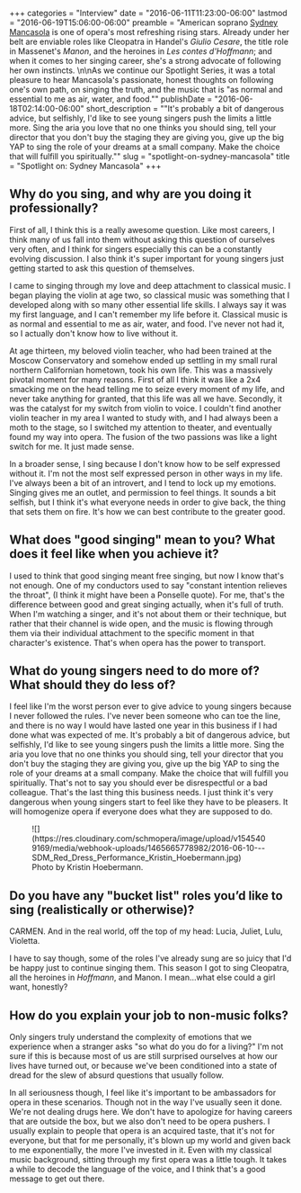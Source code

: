 +++
categories = "Interview"
date = "2016-06-11T11:23:00-06:00"
lastmod = "2016-06-19T15:06:00-06:00"
preamble = "American soprano [Sydney Mancasola](/scene/people/sydney-mancasola/) is one of opera's most refreshing rising stars. Already under her belt are enviable roles like Cleopatra in Handel's *Giulio Cesare*, the title role in Massenet's *Manon*, and the heroines in *Les contes d'Hoffmann*; and when it comes to her singing career, she's a strong advocate of following her own instincts. \n\nAs we continue our Spotlight Series, it was a total pleasure to hear Mancasola's passionate, honest thoughts on following one's own path, on singing the truth, and the music that is \"as normal and essential to me as air, water, and food.\""
publishDate = "2016-06-18T02:14:00-06:00"
short_description = "\"It's probably a bit of dangerous advice, but selfishly, I'd like to see young singers push the limits a little more. Sing the aria you love that no one thinks you should sing, tell your director that you don't buy the staging they are giving you, give up the big YAP to sing the role of your dreams at a small company. Make the choice that will fulfill you spiritually.\""
slug = "spotlight-on-sydney-mancasola"
title = "Spotlight on: Sydney Mancasola"
+++

## Why do you sing, and why are you doing it professionally?

First of all, I think this is a really awesome question. Like most careers, I think many of us fall into them without asking this question of ourselves very often, and I think for singers especially this can be a constantly evolving discussion. I also think it's super important for young singers just getting started to ask this question of themselves.

I came to singing through my love and deep attachment to classical music. I began playing the violin at age two, so classical music was something that I developed along with so many other essential life skills. I always say it was my first language, and I can't remember my life before it. Classical music is as normal and essential to me as air, water, and food. I've never not had it, so I actually don't know how to live without it. 

At age thirteen, my beloved violin teacher, who had been trained at the Moscow Conservatory and somehow ended up settling in my small rural northern Californian hometown, took his own life. This was a massively pivotal moment for many reasons. First of all I think it was like a 2x4 smacking me on the head telling me to seize every moment of my life, and never take anything for granted, that this life was all we have. Secondly, it was the catalyst for my switch from violin to voice. I couldn't find another violin teacher in my area I wanted to study with, and I had always been a moth to the stage, so I switched my attention to theater, and eventually found my way into opera. The fusion of the two passions was like a light switch for me. It just made sense. 

In a broader sense, I sing because I don't know how to be self expressed without it. I'm not the most self expressed person in other ways in my life. I've always been a bit of an introvert, and I tend to lock up my emotions. Singing gives me an outlet, and permission to feel things. It sounds a bit selfish, but I think it's what everyone needs in order to give back, the thing that sets them on fire. It's how we can best contribute to the greater good. 

## What does "good singing" mean to you? What does it feel like when you achieve it?

I used to think that good singing meant free singing, but now I know that's not enough. One of my conductors used to say "constant intention relieves the throat", (I think it might have been a Ponselle quote). For me, that's the difference between good and great singing actually, when it's full of truth. When I'm watching a singer, and it's not about them or their technique, but rather that their channel is wide open, and the music is flowing through them via their individual attachment to the specific moment in that character's existence. That's when opera has the power to transport. 

## What do young singers need to do more of? What should they do less of?

I feel like I'm the worst person ever to give advice to young singers because I never followed the rules. I've never been someone who can toe the line, and there is no way I would have lasted one year in this business if I had done what was expected of me. It's probably a bit of dangerous advice, but selfishly, I'd like to see young singers push the limits a little more. Sing the aria you love that no one thinks you should sing, tell your director that you don't buy the staging they are giving you, give up the big YAP to sing the role of your dreams at a small company. Make the choice that will fulfill you spiritually. That's not to say you should ever be disrespectful or a bad colleague. That's the last thing this business needs. I just think it's very dangerous when young singers start to feel like they have to be pleasers. It will homogenize opera if everyone does what they are supposed to do. 

<figure data-type="image">
![](https://res.cloudinary.com/schmopera/image/upload/v1545409169/media/webhook-uploads/1465665778982/2016-06-10---SDM_Red_Dress_Performance_Kristin_Hoebermann.jpg)
<figcaption>Photo by Kristin Hoebermann.</figcaption>
</figure>

## Do you have any "bucket list" roles you’d like to sing (realistically or otherwise)?

CARMEN. And in the real world, off the top of my head: Lucia, Juliet, Lulu, Violetta.

I have to say though, some of the roles I've already sung are so juicy that I'd be happy just to continue singing them. This season I got to sing Cleopatra, all the heroines in *Hoffmann*, and Manon. I mean…what else could a girl want, honestly?

## How do you explain your job to non-music folks?

Only singers truly understand the complexity of emotions that we experience when a stranger asks "so what do you do for a living?" I'm not sure if this is because most of us are still surprised ourselves at how our lives have turned out, or because we've been conditioned into a state of dread for the slew of absurd questions that usually follow. 

In all seriousness though, I feel like it's important to be ambassadors for opera in these scenarios. Though not in the way I've usually seen it done. We're not dealing drugs here. We don't have to apologize for having careers that are outside the box, but we also don't need to be opera pushers. I usually explain to people that opera is an acquired taste, that it's not for everyone, but that for me personally, it's blown up my world and given back to me exponentially, the more I've invested in it. Even with my classical music background, sitting through my first opera was a little tough. It takes a while to decode the language of the voice, and I think that's a good message to get out there. 
